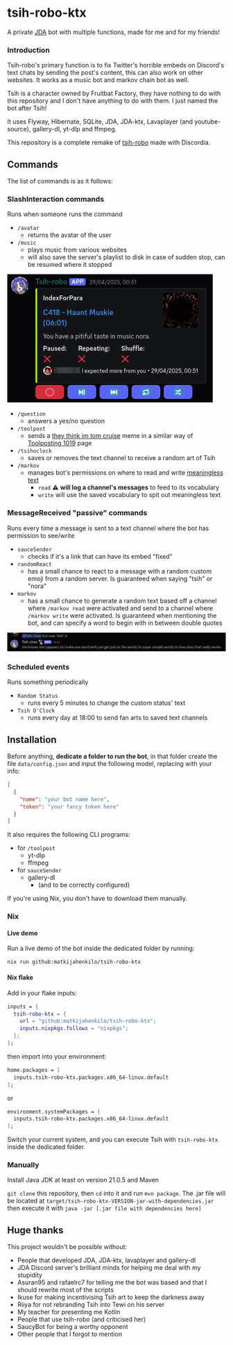 # tsih-robo-ktx

A private [JDA](https://github.com/discord-jda/JDA) bot with multiple functions, made for me and for my friends!

### Introduction

Tsih-robo's primary function is to fix Twitter's horrible embeds on Discord's text chats by sending the post's content,
this can also work on other websites. It works as a music bot and markov chain bot as well.

Tsih is a character owned by Fruitbat Factory, they have nothing to do with this repository and I don't have anything to do with them. I just named the bot after Tsih!

It uses Flyway, Hibernate, SQLite, JDA, JDA-ktx, Lavaplayer (and youtube-source), gallery-dl, yt-dlp and ffmpeg.

This repository is a complete remake of [tsih-robo](https://github.com/matkijahenkilo/tsih-robo) made with Discordia.

## Commands

The list of commands is as it follows:

### SlashInteraction commands

Runs when someone runs the command

- `/avatar`
  - returns the avatar of the user
- `/music`
  - plays music from various websites
  - will also save the server's playlist to disk in case of sudden stop, can be resumed where it stopped

![tsih disgusted](https://raw.githubusercontent.com/matkijahenkilo/matkijahenkilo/refs/heads/main/imgs/2025-05-08_09-34-54.png)

- `/question`
  - answers a yes/no question
- `/toolpost`
  - sends a [they think im tom cruise](https://knowyourmeme.com/memes/they-think-that-im-tom-cruise) meme
    in a similar way of [Toolposting 1019](https://www.facebook.com/profile.php?id=100057113183628) page
- `/tsihoclock`
  - saves or removes the text channel to receive a random art of Tsih
- `/markov`
  - manages bot's permissions on where to read and write [meaningless text](https://en.wikipedia.org/wiki/Markov_chain#Markov_text_generators)
    - `read` ⚠️ **will log a channel's messages** to feed to its vocabulary
    - `write` will use the saved vocabulary to spit out meaningless text

### MessageReceived "passive" commands

Runs every time a message is sent to a text channel where the bot has permission to see/write

- `sauceSender`
  - checks if it's a link that can have its embed "fixed"
- `randomReact`
  - has a small chance to react to a message with a random custom emoji from a random server. Is guaranteed when saying "tsih" or "nora"
- `markov`
  - has a small chance to generate a random text based off a channel where `/markov read` were activated and send to a channel where `/markov write` were activated.
    Is guaranteed when mentioning the bot, and can specify a word to begin with in between double quotes

![tsih trying to english](https://raw.githubusercontent.com/matkijahenkilo/matkijahenkilo/refs/heads/main/imgs/2025-05-08_18-34-54.png)

### Scheduled events

Runs something periodically

- `Random Status`
  - runs every 5 minutes to change the custom status' text
- `Tsih O'Clock`
  - runs every day at 18:00 to send fan arts to saved text channels

## Installation

Before anything, **dedicate a folder to run the bot**, in that folder create the file `data/config.json`
and input the following model, replacing with your info:

```json
[
  {
    "name": "your bot name here",
    "token": "your fancy token here"
  }
]
```

It also requires the following CLI programs:

- for `/toolpost`
  - yt-dlp
  - ffmpeg
- for `sauceSender`
  - gallery-dl
    - (and to be correctly configured)

If you're using Nix, you don't have to download them manually.

### Nix

#### Live demo

Run a live demo of the bot inside the dedicated folder by running:

```
nix run github:matkijahenkilo/tsih-robo-ktx
```

#### Nix flake

Add in your flake inputs:

```nix
inputs = {
  tsih-robo-ktx = {
    url = "github:matkijahenkilo/tsih-robo-ktx";
    inputs.nixpkgs.follows = "nixpkgs";
  };
};
```

then import into your environment:

```nix
home.packages = [
  inputs.tsih-robo-ktx.packages.x86_64-linux.default
];
```

or

```nix
environment.systemPackages = [
  inputs.tsih-robo-ktx.packages.x86_64-linux.default
];
```

Switch your current system, and you can execute Tsih with `tsih-robo-ktx` inside the dedicated folder.

### Manually

Install Java JDK at least on version 21.0.5 and Maven

`git clone` this repository, then `cd` into it and run `mvn package`. The .jar file will be located at `target/tsih-robo-ktx-VERSION-jar-with-dependencies.jar` then execute it with `java -jar [.jar file with dependencies here]`

## Huge thanks

This project wouldn't be possible without:

- People that developed JDA, JDA-ktx, lavaplayer and gallery-dl
- JDA Discord server's brilliant minds for helping me deal with my stupidity
- Asuran95 and rafaelrc7 for telling me the bot was based and that I should rewrite most of the scripts
- Ikuse for making incentivising Tsih art to keep the darkness away
- Riiya for not rebranding Tsih into Tewi on his server
- My teacher for presenting me Kotlin
- People that use tsih-robo (and criticised her)
- SaucyBot for being a worthy opponent
- Other people that I forgot to mention
